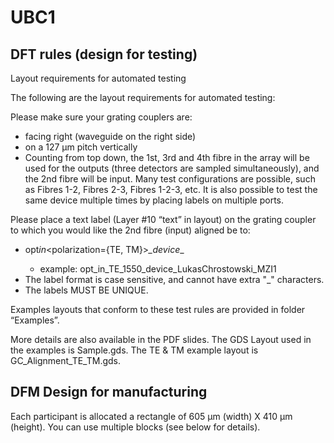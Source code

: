 # UBC1

## DFT rules (design for testing)

Layout requirements for automated testing

The following are the layout requirements for automated testing:

Please make sure your grating couplers are:

- facing right (waveguide on the right side)
- on a 127 µm pitch vertically
- Counting from top down, the 1st, 3rd and 4th fibre in the array will be used for the outputs (three detectors are sampled simultaneously), and the 2nd fibre will be input. Many test configurations are possible, such as Fibres 1-2, Fibres 2-3, Fibres 1-2-3, etc. It is also possible to test the same device multiple times by placing labels on multiple ports.

Please place a text label (Layer #10 “text” in layout) on the grating coupler to which you would like the 2nd fibre (input) aligned be to:

- opt*in*<polarization={TE, TM}>_<wvl>\_device_<deviceID>\_<comment>
  - example: opt_in_TE_1550_device_LukasChrostowski_MZI1
- The label format is case sensitive, and cannot have extra "\_" characters.
- The labels MUST BE UNIQUE.

Examples layouts that conform to these test rules are provided in folder “Examples”.

More details are also available in the PDF slides. The GDS Layout used in the examples is Sample.gds. The TE & TM example layout is GC_Alignment_TE_TM.gds.

## DFM Design for manufacturing

Each participant is allocated a rectangle of 605 µm (width) X 410 µm (height). You can use multiple blocks (see below for details).
